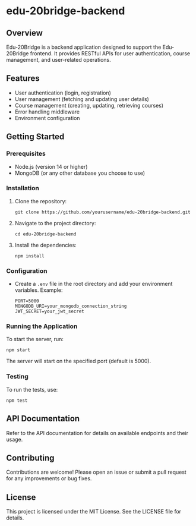# edu-20bridge-backend

## Overview
Edu-20Bridge is a backend application designed to support the Edu-20Bridge frontend. It provides RESTful APIs for user authentication, course management, and user-related operations.

## Features
- User authentication (login, registration)
- User management (fetching and updating user details)
- Course management (creating, updating, retrieving courses)
- Error handling middleware
- Environment configuration

## Getting Started

### Prerequisites
- Node.js (version 14 or higher)
- MongoDB (or any other database you choose to use)

### Installation
1. Clone the repository:
   ```
   git clone https://github.com/yourusername/edu-20bridge-backend.git
   ```
2. Navigate to the project directory:
   ```
   cd edu-20bridge-backend
   ```
3. Install the dependencies:
   ```
   npm install
   ```

### Configuration
- Create a `.env` file in the root directory and add your environment variables. Example:
   ```
   PORT=5000
   MONGODB_URI=your_mongodb_connection_string
   JWT_SECRET=your_jwt_secret
   ```

### Running the Application
To start the server, run:
```
npm start
```
The server will start on the specified port (default is 5000).

### Testing
To run the tests, use:
```
npm test
```

## API Documentation
Refer to the API documentation for details on available endpoints and their usage.

## Contributing
Contributions are welcome! Please open an issue or submit a pull request for any improvements or bug fixes.

## License
This project is licensed under the MIT License. See the LICENSE file for details.